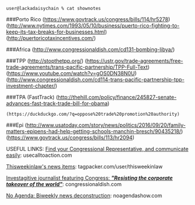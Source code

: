 `user@lackadaisychain % cat shownotes`

###Porto Rico
    (https://www.govtrack.us/congress/bills/114/hr5278)
    (http://www.nytimes.com/1993/05/10/business/puerto-rico-fighting-to-keep-its-tax-breaks-for-businesses.html)
    (http://puertoricotaxincentives.com/)

###Africa
    (http://www.congressionaldish.com/cd131-bombing-libya/)

###TPP
    (http://stopthetpp.org/)
    (https://ustr.gov/trade-agreements/free-trade-agreements/trans-pacific-partnership/TPP-Full-Text)
    (https://www.youtube.com/watch?v=gOS0DN38N0U)
    (http://www.congressionaldish.com/cd114-trans-pacific-partnership-tpp-investment-chapter/)

###TPA (FastTrack)
    (http://thehill.com/policy/finance/245827-senate-advances-fast-track-trade-bill-for-obama)
    
    (https://duckduckgo.com/?q=oppose%20trade%20promotion%20authority)

###Epi
    (http://www.usatoday.com/story/news/politics/2016/09/20/family-matters-epipens-had-help-getting-schools-manchin-bresch/90435218/)
    (https://www.govtrack.us/congress/bills/113/hr2094)

USEFUL LINKS:
[Find your Congressional Representative, and communicate easily](https://usecalltoaction.com): usecalltoaction.com

[Thisweekinlaw's news items](https://tagpacker.com/user/thisweekinlaw): tagpacker.com/user/thisweekinlaw

[Investagitive journalist featuring Congress: ***"Resisting the corporate takeover of the world"***](www.congressionaldish.com): congressionaldish.com

[No Agenda: Biweekly news deconstruction](noagendashow.com): noagendashow.com
